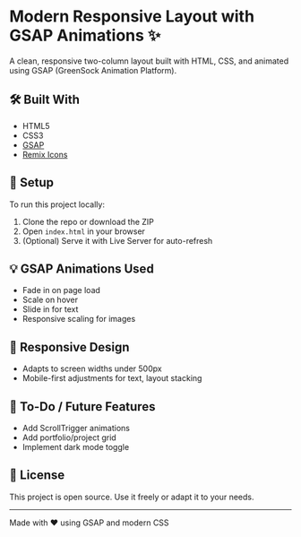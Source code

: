 # Modern Responsive Layout with GSAP Animations ✨

A clean, responsive two-column layout built with HTML, CSS, and animated using GSAP (GreenSock Animation Platform).

## 🛠️ Built With

- HTML5
- CSS3
- [GSAP](https://greensock.com/gsap/)
- [Remix Icons](https://remixicon.com/)


## 🔧 Setup

To run this project locally:

1. Clone the repo or download the ZIP
2. Open `index.html` in your browser
3. (Optional) Serve it with Live Server for auto-refresh

## 💡 GSAP Animations Used

- Fade in on page load
- Scale on hover
- Slide in for text
- Responsive scaling for images

## 📱 Responsive Design

- Adapts to screen widths under 500px
- Mobile-first adjustments for text, layout stacking

## 🧩 To-Do / Future Features

- Add ScrollTrigger animations
- Add portfolio/project grid
- Implement dark mode toggle

## 📜 License

This project is open source. Use it freely or adapt it to your needs.

---

Made with ❤️ using GSAP and modern CSS

